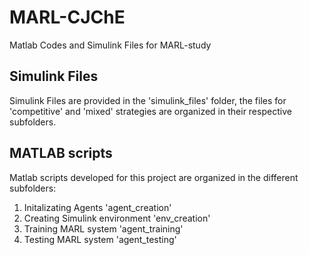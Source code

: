 # MARL-CJChE
Matlab Codes and Simulink Files for MARL-study
## Simulink Files
Simulink Files are provided in the 'simulink_files' folder, the files for 'competitive' and 'mixed' strategies are organized in their respective subfolders.
## MATLAB scripts
Matlab scripts developed for this project are organized in the different subfolders: 
1. Initalizating Agents 'agent_creation' 
2. Creating Simulink environment 'env_creation'
3. Training MARL system 'agent_training'
4. Testing MARL system 'agent_testing'
